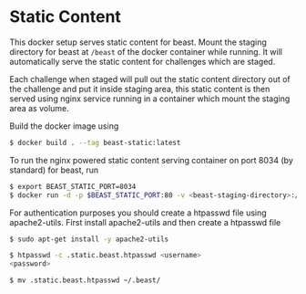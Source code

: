 # Static Content

This docker setup serves static content for beast. Mount the staging directory for beast at `/beast` of the docker container while running. It will automatically serve the static content for challenges which are staged.

Each challenge when staged will pull out the static content directory out of the challenge and put it inside staging area, this static content is then served using nginx service running in a container which mount the staging area as volume.

Build the docker image using

```bash
$ docker build . --tag beast-static:latest
```

To run the nginx powered static content serving container on port 8034 (by standard) for beast, run

```bash
$ export BEAST_STATIC_PORT=8034 
$ docker run -d -p $BEAST_STATIC_PORT:80 -v <beast-staging-directory>:/beast -v <beast-htpasswd-file>:/.static.beast.htpasswd beast-static
```

For authentication purposes you should create a htpasswd file using apache2-utils. First install apache2-utils and then create a htpasswd file

```bash
$ sudo apt-get install -y apache2-utils

$ htpasswd -c .static.beast.htpasswd <username>
<password>

$ mv .static.beast.htpasswd ~/.beast/
```
